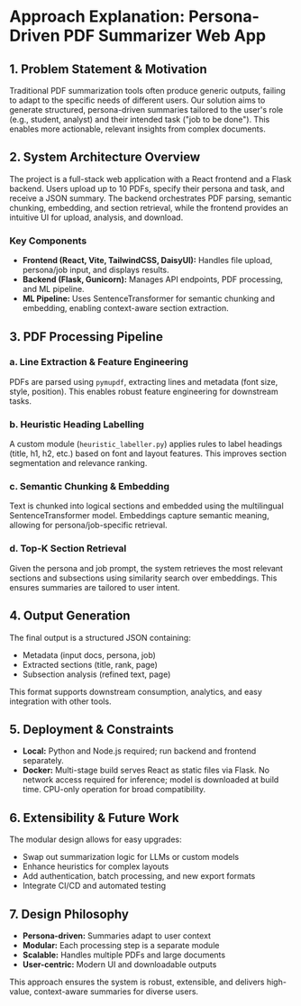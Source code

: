 # Approach Explanation: Persona-Driven PDF Summarizer Web App

## 1. Problem Statement & Motivation

Traditional PDF summarization tools often produce generic outputs, failing to adapt to the specific needs of different users. Our solution aims to generate structured, persona-driven summaries tailored to the user's role (e.g., student, analyst) and their intended task ("job to be done"). This enables more actionable, relevant insights from complex documents.

## 2. System Architecture Overview

The project is a full-stack web application with a React frontend and a Flask backend. Users upload up to 10 PDFs, specify their persona and task, and receive a JSON summary. The backend orchestrates PDF parsing, semantic chunking, embedding, and section retrieval, while the frontend provides an intuitive UI for upload, analysis, and download.

### Key Components

- **Frontend (React, Vite, TailwindCSS, DaisyUI):** Handles file upload, persona/job input, and displays results.
- **Backend (Flask, Gunicorn):** Manages API endpoints, PDF processing, and ML pipeline.
- **ML Pipeline:** Uses SentenceTransformer for semantic chunking and embedding, enabling context-aware section extraction.

## 3. PDF Processing Pipeline

### a. Line Extraction & Feature Engineering

PDFs are parsed using `pymupdf`, extracting lines and metadata (font size, style, position). This enables robust feature engineering for downstream tasks.

### b. Heuristic Heading Labelling

A custom module (`heuristic_labeller.py`) applies rules to label headings (title, h1, h2, etc.) based on font and layout features. This improves section segmentation and relevance ranking.

### c. Semantic Chunking & Embedding

Text is chunked into logical sections and embedded using the multilingual SentenceTransformer model. Embeddings capture semantic meaning, allowing for persona/job-specific retrieval.

### d. Top-K Section Retrieval

Given the persona and job prompt, the system retrieves the most relevant sections and subsections using similarity search over embeddings. This ensures summaries are tailored to user intent.

## 4. Output Generation

The final output is a structured JSON containing:

- Metadata (input docs, persona, job)
- Extracted sections (title, rank, page)
- Subsection analysis (refined text, page)

This format supports downstream consumption, analytics, and easy integration with other tools.

## 5. Deployment & Constraints

- **Local:** Python and Node.js required; run backend and frontend separately.
- **Docker:** Multi-stage build serves React as static files via Flask. No network access required for inference; model is downloaded at build time. CPU-only operation for broad compatibility.

## 6. Extensibility & Future Work

The modular design allows for easy upgrades:

- Swap out summarization logic for LLMs or custom models
- Enhance heuristics for complex layouts
- Add authentication, batch processing, and new export formats
- Integrate CI/CD and automated testing

## 7. Design Philosophy

- **Persona-driven:** Summaries adapt to user context
- **Modular:** Each processing step is a separate module
- **Scalable:** Handles multiple PDFs and large documents
- **User-centric:** Modern UI and downloadable outputs

This approach ensures the system is robust, extensible, and delivers high-value, context-aware summaries for diverse users.
